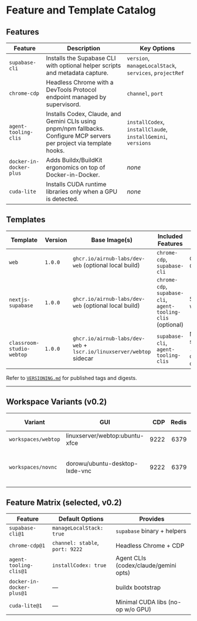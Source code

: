 # Feature and Template Catalog

## Features

| Feature | Description | Key Options |
| --- | --- | --- |
| `supabase-cli` | Installs the Supabase CLI with optional helper scripts and metadata capture. | `version`, `manageLocalStack`, `services`, `projectRef` |
| `chrome-cdp` | Headless Chrome with a DevTools Protocol endpoint managed by supervisord. | `channel`, `port` |
| `agent-tooling-clis` | Installs Codex, Claude, and Gemini CLIs using pnpm/npm fallbacks. Configure MCP servers per project via template hooks. | `installCodex`, `installClaude`, `installGemini`, `versions` |
| `docker-in-docker-plus` | Adds Buildx/BuildKit ergonomics on top of Docker-in-Docker. | _none_ |
| `cuda-lite` | Installs CUDA runtime libraries only when a GPU is detected. | _none_ |

## Templates

| Template | Version | Base Image(s) | Included Features | Notes |
| --- | --- | --- | --- | --- |
| `web` | `1.0.0` | `ghcr.io/airnub-labs/dev-web` (optional local build) | `chrome-cdp`, `supabase-cli` | Options toggle the prebuilt image and CDP channel/port. |
| `nextjs-supabase` | `1.0.0` | `ghcr.io/airnub-labs/dev-web` (optional local build) | `chrome-cdp`, `supabase-cli`, `agent-tooling-clis` (optional) | Supports turnkey Next.js scaffolding with Supabase integrations. |
| `classroom-studio-webtop` | `1.0.0` | `ghcr.io/airnub-labs/dev-web` + `lscr.io/linuxserver/webtop` sidecar | `supabase-cli`, `agent-tooling-clis` | Managed/none Chrome policy presets sync into `.devcontainer/policies/managed.json`; override via the `chromePolicies` option. |

Refer to [`VERSIONING.md`](../VERSIONING.md) for published tags and digests.

---

## Workspace Variants (v0.2)

| Variant | GUI | CDP | Redis | Supabase local | Notes |
|---|---|---:|---:|---:|---|
| `workspaces/webtop` | linuxserver/webtop:ubuntu-xfce | 9222 | 6379 | CLI-managed | Desktop at 3001 |
| `workspaces/novnc` | dorowu/ubuntu-desktop-lxde-vnc | 9222 | 6379 | CLI-managed | Desktop at 6080 (audio opt. 6081) |

## Feature Matrix (selected, v0.2)

| Feature | Default Options | Provides |
|---|---|---|
| `supabase-cli@1` | `manageLocalStack: true` | `supabase` binary + helpers |
| `chrome-cdp@1` | `channel: stable`, `port: 9222` | Headless Chrome + CDP |
| `agent-tooling-clis@1` | `installCodex: true` | Agent CLIs (codex/claude/gemini opts) |
| `docker-in-docker-plus@1` | — | buildx bootstrap |
| `cuda-lite@1` | — | Minimal CUDA libs (no-op w/o GPU) |

